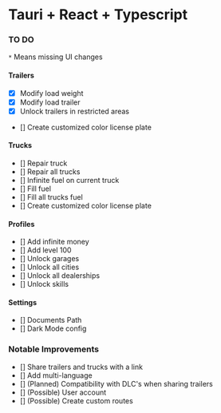 # Tauri + React + Typescript

### TO DO

`*` Means missing UI changes

#### Trailers

-   [x] Modify load weight
-   [x] Modify load trailer
-   [x] Unlock trailers in restricted areas
-   [] Create customized color license plate

#### Trucks

-   [] Repair truck
-   [] Repair all trucks
-   [] Infinite fuel on current truck
-   [] Fill fuel
-   [] Fill all trucks fuel
-   [] Create customized color license plate

#### Profiles

-   [] Add infinite money
-   [] Add level 100
-   [] Unlock garages
-   [] Unlock all cities
-   [] Unlock all dealerships
-   [] Unlock skills

#### Settings

-   [] Documents Path
-   [] Dark Mode config

### Notable Improvements

-   [] Share trailers and trucks with a link
-   [] Add multi-language
-   [] (Planned) Compatibility with DLC's when sharing trailers
-   [] (Possible) User account
-   [] (Possible) Create custom routes
